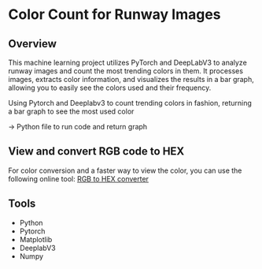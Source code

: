 # Color Count for Runway Images
## Overview
This machine learning project utilizes PyTorch and DeepLabV3 to analyze runway images and count the most trending colors in them. It processes images, extracts color information, and visualizes the results in a bar graph, allowing you to easily see the colors used and their frequency.

Using Pytorch and Deeplabv3 to count trending colors in fashion, returning a bar graph to see the most used color 

-> Python file to run code and return graph

## View and convert RGB code to HEX
For color conversion and a faster way to view the color, you can use the following online tool:
[RGB to HEX converter]('https://rgbcolorcode.com/color/converter/#:~:text=This%20interactive%20online%20color%20conversion%20tool')

## Tools
- Python
- Pytorch
- Matplotlib
- DeeplabV3
- Numpy
